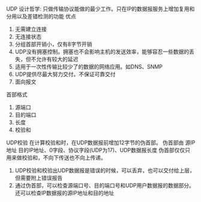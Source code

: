 UDP
设计哲学: 只做传输协议能做的最少工作。只在IP的数据报服务上增加复用和分用以及差错检测的功能
优点
1. 无需建立连接
2. 无连接状态
3. 分组首部开销小，仅有8字节开销
4. UDP没有拥塞控制。拥塞也不会影响主机的发送效率，能够容忍一些数据的丢失，但不允许有较大的延迟
5. 适用于一次性传输比较少了的数据的网络应用。如DNS、SNMP
6. UDP提供尽最大努力交付。不保证可靠交付
7. 面向报文

首部格式
1. 源端口
2. 目的端口
3. 长度
4. 校验和

UDP校验
在计算校验和时，在UDP数据报前增加12字节的伪首部。
伪首部由 源IP地址 目的IP地址、0字段、协议字段(UDP为17)、UDP数据报长度
伪首部仅仅只用来做校验和，不向下传送也不向上传递。
1. UDP校验和校验出UDP数据报是错误的时候，可以丢弃，也可以交付给上层，但需要附上错误报告
2. 通过伪首部，可以检查源端口号、目的端口号和UDP用户数据报的数据部分。还可以检查IP数据报的源IP地址和目的地址